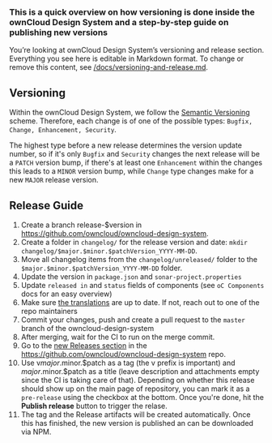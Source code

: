 ### This is a quick overview on how versioning is done inside the ownCloud Design System and a step-by-step guide on publishing new versions

You’re looking at ownCloud Design System’s versioning and release section. Everything you see here is editable in Markdown format. To change or remove this content, see [/docs/versioning-and-release.md](https://github.com/owncloud/owncloud-design-system/blob/master/docs/versioning-and-release.md).

## Versioning

Within the ownCloud Design System, we follow the [Semantic Versioning](https://semver.org/) scheme. Therefore, each change is of one of the possible types: `Bugfix, Change, Enhancement, Security`. 

The highest type before a new release determines the version update number, so if it's only `Bugfix` and `Security` changes the next release will be a `PATCH` version bump, if there's at least one `Enhancement` within the changes this leads to a `MINOR` version bump, while `Change` type changes make for a new `MAJOR` release version.

## Release Guide

1.  Create a branch release-$version in https://github.com/owncloud/owncloud-design-system.
2.  Create a folder in `changelog/` for the release version and date: `mkdir changelog/$major.$minor.$patchVersion_YYYY-MM-DD`.
3.  Move all changelog items from the `changelog/unreleased/` folder to the `$major.$minor.$patchVersion_YYYY-MM-DD` folder.
4.  Update the version in `package.json` and `sonar-project.properties`
5.  Update `released in` and `status` fields of components (see `oC Components` docs for an easy overview)  
6.  Make sure [the translations](https://www.transifex.com/owncloud-org/owncloud/owncloud-design-system/) are up to date. If not, reach out to one of the repo maintainers
7.  Commit your changes, push and create a pull request to the `master` branch of the owncloud-design-system
8.  After merging, wait for the CI to run on the merge commit.
9.  Go to the [new Releases section](https://github.com/owncloud/owncloud-design-system/releases/new) in the https://github.com/owncloud/owncloud-design-system repo.
10.  Use v$major.$minor.$patch as a tag (the v prefix is important) and $major.$minor.$patch as a title (leave description and attachments empty since the CI is taking care of that). Depending on whether this release should show up on the main page of repository, you can mark it as a `pre-release` using the checkbox at the bottom. Once you're done, hit the **Publish release** button to trigger the relase.
11.  The tag and the Release artifacts will be created automatically. Once this has finished, the new version is published an can be downloaded via NPM.
